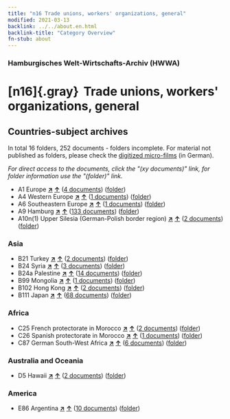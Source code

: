 ```yaml
---
title: "n16 Trade unions, workers' organizations, general"
modified: 2021-03-13
backlink: ../../about.en.html
backlink-title: "Category Overview"
fn-stub: about
---
```


### Hamburgisches Welt-Wirtschafts-Archiv (HWWA)

# [n16]{.gray}&#8201; Trade unions, workers' organizations, general&#160; 







## Countries-subject archives





In total 16 folders, 252 documents - folders incomplete.
For material not published as folders, please check the [digitized micro-films](/film/h1_sh.de.html) (in German).

_For direct access to the documents, click the "(xy documents)" link, for folder information use the "(folder)" link._


- A1 Europe [**&nearr;**](../../../geo/i/140892/about.en.html "Europe (all folders)") [**&uarr;**](../../../geo/about.en.html#A1 "Country category system") (<a href="https://pm20.zbw.eu/iiifview/folder/sh/140892,145239" title="about: Europe : Trade unions, workers' organizations, general" target="_blank">4 documents</a>) ([folder](../../../../folder/sh/1408xx/140892/1452xx/145239/about.en.html))
- A4 Western Europe [**&nearr;**](../../../geo/i/140897/about.en.html "Western Europe (all folders)") [**&uarr;**](../../../geo/about.en.html#A4 "Country category system") (<a href="https://pm20.zbw.eu/iiifview/folder/sh/140897,145239" title="about: Western Europe : Trade unions, workers' organizations, general" target="_blank">1 documents</a>) ([folder](../../../../folder/sh/1408xx/140897/1452xx/145239/about.en.html))
- A6 Southeastern Europe [**&nearr;**](../../../geo/i/140900/about.en.html "Southeastern Europe (all folders)") [**&uarr;**](../../../geo/about.en.html#A6 "Country category system") (<a href="https://pm20.zbw.eu/iiifview/folder/sh/140900,145239" title="about: Southeastern Europe : Trade unions, workers' organizations, general" target="_blank">1 documents</a>) ([folder](../../../../folder/sh/1409xx/140900/1452xx/145239/about.en.html))
- A9 Hamburg [**&nearr;**](../../../geo/i/140905/about.en.html "Hamburg (all folders)") [**&uarr;**](../../../geo/about.en.html#A9 "Country category system") (<a href="https://pm20.zbw.eu/iiifview/folder/sh/140905,145239" title="about: Hamburg : Trade unions, workers' organizations, general" target="_blank">133 documents</a>) ([folder](../../../../folder/sh/1409xx/140905/1452xx/145239/about.en.html))
- A10n(1) Upper Silesia (German-Polish border region) [**&nearr;**](../../../geo/i/140948/about.en.html "Upper Silesia (German-Polish border region) (all folders)") [**&uarr;**](../../../geo/about.en.html#A10n(1) "Country category system") (<a href="https://pm20.zbw.eu/iiifview/folder/sh/140948,145239" title="about: Upper Silesia (German-Polish border region) : Trade unions, workers' organizations, general" target="_blank">2 documents</a>) ([folder](../../../../folder/sh/1409xx/140948/1452xx/145239/about.en.html))

### Asia

- B21 Turkey [**&nearr;**](../../../geo/i/141111/about.en.html "Turkey (all folders)") [**&uarr;**](../../../geo/about.en.html#B21 "Country category system") (<a href="https://pm20.zbw.eu/iiifview/folder/sh/141111,145239" title="about: Turkey : Trade unions, workers' organizations, general" target="_blank">2 documents</a>) ([folder](../../../../folder/sh/1411xx/141111/1452xx/145239/about.en.html))
- B24 Syria [**&nearr;**](../../../geo/i/141114/about.en.html "Syria (all folders)") [**&uarr;**](../../../geo/about.en.html#B24 "Country category system") (<a href="https://pm20.zbw.eu/iiifview/folder/sh/141114,145239" title="about: Syria : Trade unions, workers' organizations, general" target="_blank">3 documents</a>) ([folder](../../../../folder/sh/1411xx/141114/1452xx/145239/about.en.html))
- B24a Palestine [**&nearr;**](../../../geo/i/141115/about.en.html "Palestine (all folders)") [**&uarr;**](../../../geo/about.en.html#B24a "Country category system") (<a href="https://pm20.zbw.eu/iiifview/folder/sh/141115,145239" title="about: Palestine : Trade unions, workers' organizations, general" target="_blank">14 documents</a>) ([folder](../../../../folder/sh/1411xx/141115/1452xx/145239/about.en.html))
- B99 Mongolia [**&nearr;**](../../../geo/i/141261/about.en.html "Mongolia (all folders)") [**&uarr;**](../../../geo/about.en.html#B99 "Country category system") (<a href="https://pm20.zbw.eu/iiifview/folder/sh/141261,145239" title="about: Mongolia : Trade unions, workers' organizations, general" target="_blank">1 documents</a>) ([folder](../../../../folder/sh/1412xx/141261/1452xx/145239/about.en.html))
- B102 Hong Kong [**&nearr;**](../../../geo/i/141268/about.en.html "Hong Kong (all folders)") [**&uarr;**](../../../geo/about.en.html#B102 "Country category system") (<a href="https://pm20.zbw.eu/iiifview/folder/sh/141268,145239" title="about: Hong Kong : Trade unions, workers' organizations, general" target="_blank">2 documents</a>) ([folder](../../../../folder/sh/1412xx/141268/1452xx/145239/about.en.html))
- B111 Japan [**&nearr;**](../../../geo/i/141272/about.en.html "Japan (all folders)") [**&uarr;**](../../../geo/about.en.html#B111 "Country category system") (<a href="https://pm20.zbw.eu/iiifview/folder/sh/141272,145239" title="about: Japan : Trade unions, workers' organizations, general" target="_blank">68 documents</a>) ([folder](../../../../folder/sh/1412xx/141272/1452xx/145239/about.en.html))

### Africa

- C25 French protectorate in Morocco [**&nearr;**](../../../geo/i/141358/about.en.html "French protectorate in Morocco (all folders)") [**&uarr;**](../../../geo/about.en.html#C25 "Country category system") (<a href="https://pm20.zbw.eu/iiifview/folder/sh/141358,145239" title="about: French protectorate in Morocco : Trade unions, workers' organizations, general" target="_blank">2 documents</a>) ([folder](../../../../folder/sh/1413xx/141358/1452xx/145239/about.en.html))
- C26 Spanish protectorate in Morocco [**&nearr;**](../../../geo/i/141359/about.en.html "Spanish protectorate in Morocco (all folders)") [**&uarr;**](../../../geo/about.en.html#C26 "Country category system") (<a href="https://pm20.zbw.eu/iiifview/folder/sh/141359,145239" title="about: Spanish protectorate in Morocco : Trade unions, workers' organizations, general" target="_blank">1 documents</a>) ([folder](../../../../folder/sh/1413xx/141359/1452xx/145239/about.en.html))
- C87 German South-West Africa [**&nearr;**](../../../geo/i/141450/about.en.html "German South-West Africa (all folders)") [**&uarr;**](../../../geo/about.en.html#C87 "Country category system") (<a href="https://pm20.zbw.eu/iiifview/folder/sh/141450,145239" title="about: German South-West Africa : Trade unions, workers' organizations, general" target="_blank">6 documents</a>) ([folder](../../../../folder/sh/1414xx/141450/1452xx/145239/about.en.html))

### Australia and Oceania

- D5 Hawaii [**&nearr;**](../../../geo/i/141595/about.en.html "Hawaii (all folders)") [**&uarr;**](../../../geo/about.en.html#D5 "Country category system") (<a href="https://pm20.zbw.eu/iiifview/folder/sh/141595,145239" title="about: Hawaii : Trade unions, workers' organizations, general" target="_blank">2 documents</a>) ([folder](../../../../folder/sh/1415xx/141595/1452xx/145239/about.en.html))

### America

- E86 Argentina [**&nearr;**](../../../geo/i/141692/about.en.html "Argentina (all folders)") [**&uarr;**](../../../geo/about.en.html#E86 "Country category system") (<a href="https://pm20.zbw.eu/iiifview/folder/sh/141692,145239" title="about: Argentina : Trade unions, workers' organizations, general" target="_blank">10 documents</a>) ([folder](../../../../folder/sh/1416xx/141692/1452xx/145239/about.en.html))








